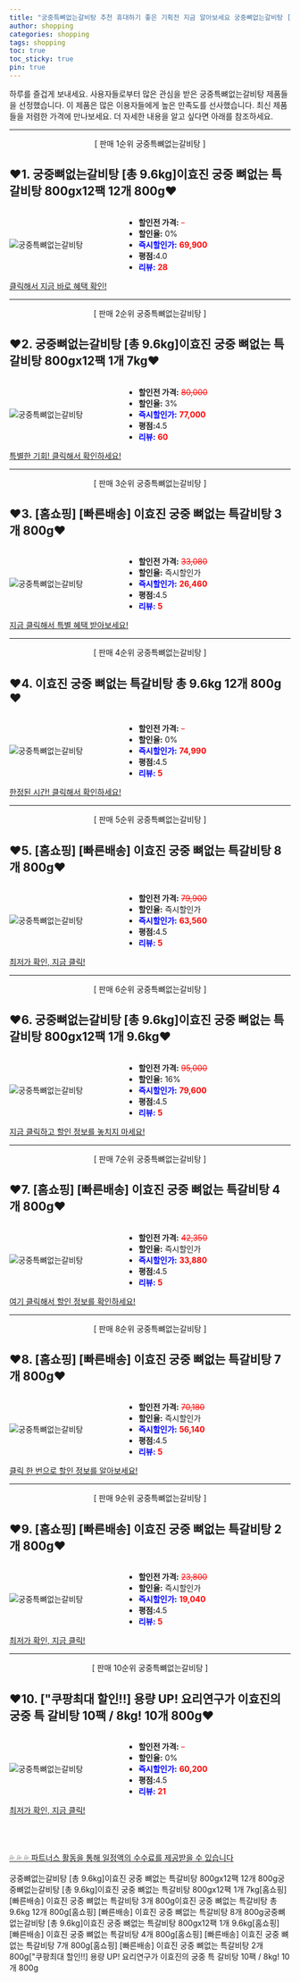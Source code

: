 ```yaml
---
title: "궁중특뼈없는갈비탕 추천 휴대하기 좋은 기획전 지금 알아보세요 궁중뼈없는갈비탕 [총 9.6kg]이효진 궁중 뼈없는"
author: shopping
categories: shopping
tags: shopping
toc: true
toc_sticky: true
pin: true
---
```

하루를 즐겁게 보내세요. 사용자들로부터 많은 관심을 받은 궁중특뼈없는갈비탕 제품들을 선정했습니다. 이 제품은 많은 이용자들에게 높은 만족도를 선사했습니다. 최신 제품들을 저렴한 가격에 만나보세요. 더 자세한 내용을 알고 싶다면 아래를 참조하세요.

---
<p class="toplist" style="margin: 0 auto; display: block; width: fit-content;">[ 판매 1순위 궁중특뼈없는갈비탕 ]</p>

<h2><strong>❤️1. 궁중뼈없는갈비탕 [총 9.6kg]이효진 궁중 뼈없는 특갈비탕 800gx12팩 12개 800g❤️</strong></h2>

<div style="display: flex; align-items: center;">
    <div style="flex: 0.4;">
        <img src="https://thumbnail7.coupangcdn.com/thumbnails/remote/230x230ex/image/vendor_inventory/60f8/9d51a667089a1d25e941e93ef5cc7f0c23932261b1e5812bcb96aede58c9.jpg" alt="궁중특뼈없는갈비탕" style="max-width: 100%;">
    </div>
    <div style="flex: 0.6; margin-left: 10px;">
        <ul>
            <li><strong>할인전 가격:</strong> <del style="color: red;">-</del></li>
            <li><strong>할인율:</strong> 0%</li>
            <li><span style='color:blue'><strong>즉시할인가:</strong></span> <span style='color:red'><strong>69,900</strong></span></li>
            <li><strong>평점:</strong>4.0</li>
            <li><span style='color:blue'><strong>리뷰:</strong></span> <span style='color:red'><strong>28</strong></span></li>
        </ul>
    </div>
</div>
<div class="center">
    <a href="https://selin100587.github.io?lptag=AF9450613&subid=githubio&pageKey=8245805574&traceid=V0-153&itemId=15072594163&vendorItemId=89929077105" class="myButton">
        클릭해서 지금 바로 혜택 확인!
    </a>
</div>


---
<p class="toplist" style="margin: 0 auto; display: block; width: fit-content;">[ 판매 2순위 궁중특뼈없는갈비탕 ]</p>

<h2><strong>❤️2. 궁중뼈없는갈비탕 [총 9.6kg]이효진 궁중 뼈없는 특갈비탕 800gx12팩 1개 7kg❤️</strong></h2>

<div style="display: flex; align-items: center;">
    <div style="flex: 0.4;">
        <img src="https://thumbnail10.coupangcdn.com/thumbnails/remote/230x230ex/image/vendor_inventory/76a2/854de9157b1a171c2d146ec24763608a2e333054e3bea6f98cac3b5862a9.jpg" alt="궁중특뼈없는갈비탕" style="max-width: 100%;">
    </div>
    <div style="flex: 0.6; margin-left: 10px;">
        <ul>
            <li><strong>할인전 가격:</strong> <del style="color: red;">80,000</del></li>
            <li><strong>할인율:</strong> 3%</li>
            <li><span style='color:blue'><strong>즉시할인가:</strong></span> <span style='color:red'><strong>77,000</strong></span></li>
            <li><strong>평점:</strong>4.5</li>
            <li><span style='color:blue'><strong>리뷰:</strong></span> <span style='color:red'><strong>60</strong></span></li>
        </ul>
    </div>
</div>
<div class="center">
    <a href="https://selin100587.github.io?lptag=AF9450613&subid=githubio&pageKey=8244526625&traceid=V0-153&itemId=23677747113&vendorItemId=90702956045" class="myButton">
        특별한 기회! 클릭해서 확인하세요!
    </a>
</div>


---
<p class="toplist" style="margin: 0 auto; display: block; width: fit-content;">[ 판매 3순위 궁중특뼈없는갈비탕 ]</p>

<h2><strong>❤️3. [홈쇼핑] [빠른배송] 이효진 궁중 뼈없는 특갈비탕 3개 800g❤️</strong></h2>

<div style="display: flex; align-items: center;">
    <div style="flex: 0.4;">
        <img src="https://thumbnail10.coupangcdn.com/thumbnails/remote/230x230ex/image/vendor_inventory/b590/9414a26af67d706926686c1896911786cf87f5e1d91fb93e5b45c463d4f2.png" alt="궁중특뼈없는갈비탕" style="max-width: 100%;">
    </div>
    <div style="flex: 0.6; margin-left: 10px;">
        <ul>
            <li><strong>할인전 가격:</strong> <del style="color: red;">33,080</del></li>
            <li><strong>할인율:</strong> 즉시할인가</li>
            <li><span style='color:blue'><strong>즉시할인가:</strong></span> <span style='color:red'><strong>26,460</strong></span></li>
            <li><strong>평점:</strong>4.5</li>
            <li><span style='color:blue'><strong>리뷰:</strong></span> <span style='color:red'><strong>5</strong></span></li>
        </ul>
    </div>
</div>
<div class="center">
    <a href="https://selin100587.github.io?lptag=AF9450613&subid=githubio&pageKey=8202363821&traceid=V0-153&itemId=23020479185&vendorItemId=90054263119" class="myButton">
        지금 클릭해서 특별 혜택 받아보세요!
    </a>
</div>


---
<p class="toplist" style="margin: 0 auto; display: block; width: fit-content;">[ 판매 4순위 궁중특뼈없는갈비탕 ]</p>

<h2><strong>❤️4. 이효진 궁중 뼈없는 특갈비탕 총 9.6kg 12개 800g❤️</strong></h2>

<div style="display: flex; align-items: center;">
    <div style="flex: 0.4;">
        <img src="https://thumbnail9.coupangcdn.com/thumbnails/remote/230x230ex/image/vendor_inventory/c3e9/17663fb1db878b10d2983ecc43501c31f5cc213152950a93243581f31cb3.jpg" alt="궁중특뼈없는갈비탕" style="max-width: 100%;">
    </div>
    <div style="flex: 0.6; margin-left: 10px;">
        <ul>
            <li><strong>할인전 가격:</strong> <del style="color: red;">-</del></li>
            <li><strong>할인율:</strong> 0%</li>
            <li><span style='color:blue'><strong>즉시할인가:</strong></span> <span style='color:red'><strong>74,990</strong></span></li>
            <li><strong>평점:</strong>4.5</li>
            <li><span style='color:blue'><strong>리뷰:</strong></span> <span style='color:red'><strong>5</strong></span></li>
        </ul>
    </div>
</div>
<div class="center">
    <a href="https://selin100587.github.io?lptag=AF9450613&subid=githubio&pageKey=8202363821&traceid=V0-153&itemId=23404534653&vendorItemId=90785120303" class="myButton">
        한정된 시간! 클릭해서 확인하세요!
    </a>
</div>


---
<p class="toplist" style="margin: 0 auto; display: block; width: fit-content;">[ 판매 5순위 궁중특뼈없는갈비탕 ]</p>

<h2><strong>❤️5. [홈쇼핑] [빠른배송] 이효진 궁중 뼈없는 특갈비탕 8개 800g❤️</strong></h2>

<div style="display: flex; align-items: center;">
    <div style="flex: 0.4;">
        <img src="https://thumbnail10.coupangcdn.com/thumbnails/remote/230x230ex/image/vendor_inventory/b590/9414a26af67d706926686c1896911786cf87f5e1d91fb93e5b45c463d4f2.png" alt="궁중특뼈없는갈비탕" style="max-width: 100%;">
    </div>
    <div style="flex: 0.6; margin-left: 10px;">
        <ul>
            <li><strong>할인전 가격:</strong> <del style="color: red;">79,900</del></li>
            <li><strong>할인율:</strong> 즉시할인가</li>
            <li><span style='color:blue'><strong>즉시할인가:</strong></span> <span style='color:red'><strong>63,560</strong></span></li>
            <li><strong>평점:</strong>4.5</li>
            <li><span style='color:blue'><strong>리뷰:</strong></span> <span style='color:red'><strong>5</strong></span></li>
        </ul>
    </div>
</div>
<div class="center">
    <a href="https://selin100587.github.io?lptag=AF9450613&subid=githubio&pageKey=8202363821&traceid=V0-153&itemId=23020479194&vendorItemId=90054263152" class="myButton">
        최저가 확인, 지금 클릭!
    </a>
</div>


---
<p class="toplist" style="margin: 0 auto; display: block; width: fit-content;">[ 판매 6순위 궁중특뼈없는갈비탕 ]</p>

<h2><strong>❤️6. 궁중뼈없는갈비탕 [총 9.6kg]이효진 궁중 뼈없는 특갈비탕 800gx12팩 1개 9.6kg❤️</strong></h2>

<div style="display: flex; align-items: center;">
    <div style="flex: 0.4;">
        <img src="https://thumbnail7.coupangcdn.com/thumbnails/remote/230x230ex/image/vendor_inventory/8154/36439deb265ed0c30df99acce74c3af2734d2fdba1ebcf99371fc75e878a.jpg" alt="궁중특뼈없는갈비탕" style="max-width: 100%;">
    </div>
    <div style="flex: 0.6; margin-left: 10px;">
        <ul>
            <li><strong>할인전 가격:</strong> <del style="color: red;">95,000</del></li>
            <li><strong>할인율:</strong> 16%</li>
            <li><span style='color:blue'><strong>즉시할인가:</strong></span> <span style='color:red'><strong>79,600</strong></span></li>
            <li><strong>평점:</strong>4.5</li>
            <li><span style='color:blue'><strong>리뷰:</strong></span> <span style='color:red'><strong>5</strong></span></li>
        </ul>
    </div>
</div>
<div class="center">
    <a href="https://selin100587.github.io?lptag=AF9450613&subid=githubio&pageKey=8202363821&traceid=V0-153&itemId=23627257819&vendorItemId=90652773653" class="myButton">
        지금 클릭하고 할인 정보를 놓치지 마세요!
    </a>
</div>


---
<p class="toplist" style="margin: 0 auto; display: block; width: fit-content;">[ 판매 7순위 궁중특뼈없는갈비탕 ]</p>

<h2><strong>❤️7. [홈쇼핑] [빠른배송] 이효진 궁중 뼈없는 특갈비탕 4개 800g❤️</strong></h2>

<div style="display: flex; align-items: center;">
    <div style="flex: 0.4;">
        <img src="https://thumbnail10.coupangcdn.com/thumbnails/remote/230x230ex/image/vendor_inventory/b590/9414a26af67d706926686c1896911786cf87f5e1d91fb93e5b45c463d4f2.png" alt="궁중특뼈없는갈비탕" style="max-width: 100%;">
    </div>
    <div style="flex: 0.6; margin-left: 10px;">
        <ul>
            <li><strong>할인전 가격:</strong> <del style="color: red;">42,350</del></li>
            <li><strong>할인율:</strong> 즉시할인가</li>
            <li><span style='color:blue'><strong>즉시할인가:</strong></span> <span style='color:red'><strong>33,880</strong></span></li>
            <li><strong>평점:</strong>4.5</li>
            <li><span style='color:blue'><strong>리뷰:</strong></span> <span style='color:red'><strong>5</strong></span></li>
        </ul>
    </div>
</div>
<div class="center">
    <a href="https://selin100587.github.io?lptag=AF9450613&subid=githubio&pageKey=8202363821&traceid=V0-153&itemId=23020479174&vendorItemId=90054263063" class="myButton">
        여기 클릭해서 할인 정보를 확인하세요!
    </a>
</div>


---
<p class="toplist" style="margin: 0 auto; display: block; width: fit-content;">[ 판매 8순위 궁중특뼈없는갈비탕 ]</p>

<h2><strong>❤️8. [홈쇼핑] [빠른배송] 이효진 궁중 뼈없는 특갈비탕 7개 800g❤️</strong></h2>

<div style="display: flex; align-items: center;">
    <div style="flex: 0.4;">
        <img src="https://thumbnail10.coupangcdn.com/thumbnails/remote/230x230ex/image/vendor_inventory/b590/9414a26af67d706926686c1896911786cf87f5e1d91fb93e5b45c463d4f2.png" alt="궁중특뼈없는갈비탕" style="max-width: 100%;">
    </div>
    <div style="flex: 0.6; margin-left: 10px;">
        <ul>
            <li><strong>할인전 가격:</strong> <del style="color: red;">70,180</del></li>
            <li><strong>할인율:</strong> 즉시할인가</li>
            <li><span style='color:blue'><strong>즉시할인가:</strong></span> <span style='color:red'><strong>56,140</strong></span></li>
            <li><strong>평점:</strong>4.5</li>
            <li><span style='color:blue'><strong>리뷰:</strong></span> <span style='color:red'><strong>5</strong></span></li>
        </ul>
    </div>
</div>
<div class="center">
    <a href="https://selin100587.github.io?lptag=AF9450613&subid=githubio&pageKey=8202363821&traceid=V0-153&itemId=23020479196&vendorItemId=90054263184" class="myButton">
        클릭 한 번으로 할인 정보를 알아보세요!
    </a>
</div>


---
<p class="toplist" style="margin: 0 auto; display: block; width: fit-content;">[ 판매 9순위 궁중특뼈없는갈비탕 ]</p>

<h2><strong>❤️9. [홈쇼핑] [빠른배송] 이효진 궁중 뼈없는 특갈비탕 2개 800g❤️</strong></h2>

<div style="display: flex; align-items: center;">
    <div style="flex: 0.4;">
        <img src="https://thumbnail10.coupangcdn.com/thumbnails/remote/230x230ex/image/vendor_inventory/b590/9414a26af67d706926686c1896911786cf87f5e1d91fb93e5b45c463d4f2.png" alt="궁중특뼈없는갈비탕" style="max-width: 100%;">
    </div>
    <div style="flex: 0.6; margin-left: 10px;">
        <ul>
            <li><strong>할인전 가격:</strong> <del style="color: red;">23,800</del></li>
            <li><strong>할인율:</strong> 즉시할인가</li>
            <li><span style='color:blue'><strong>즉시할인가:</strong></span> <span style='color:red'><strong>19,040</strong></span></li>
            <li><strong>평점:</strong>4.5</li>
            <li><span style='color:blue'><strong>리뷰:</strong></span> <span style='color:red'><strong>5</strong></span></li>
        </ul>
    </div>
</div>
<div class="center">
    <a href="https://selin100587.github.io?lptag=AF9450613&subid=githubio&pageKey=8202363821&traceid=V0-153&itemId=23020479168&vendorItemId=90054263026" class="myButton">
        최저가 확인, 지금 클릭!
    </a>
</div>


---
<p class="toplist" style="margin: 0 auto; display: block; width: fit-content;">[ 판매 10순위 궁중특뼈없는갈비탕 ]</p>

<h2><strong>❤️10. ["쿠팡최대 할인!!] 용량 UP! 요리연구가 이효진의 궁중 특 갈비탕 10팩 / 8kg! 10개 800g❤️</strong></h2>

<div style="display: flex; align-items: center;">
    <div style="flex: 0.4;">
        <img src="https://thumbnail8.coupangcdn.com/thumbnails/remote/230x230ex/image/vendor_inventory/9d38/24af54741ca31a918b877864c16440165bdb001a47336399c9c4fd0df470.jpeg" alt="궁중특뼈없는갈비탕" style="max-width: 100%;">
    </div>
    <div style="flex: 0.6; margin-left: 10px;">
        <ul>
            <li><strong>할인전 가격:</strong> <del style="color: red;">-</del></li>
            <li><strong>할인율:</strong> 0%</li>
            <li><span style='color:blue'><strong>즉시할인가:</strong></span> <span style='color:red'><strong>60,200</strong></span></li>
            <li><strong>평점:</strong>4.5</li>
            <li><span style='color:blue'><strong>리뷰:</strong></span> <span style='color:red'><strong>21</strong></span></li>
        </ul>
    </div>
</div>
<div class="center">
    <a href="https://selin100587.github.io?lptag=AF9450613&subid=githubio&pageKey=8246261774&traceid=V0-153&itemId=21546963817&vendorItemId=89552304317" class="myButton">
        최저가 확인, 지금 클릭!
    </a>
</div>

<br><br><br>[💦 💦 💦 파트너스 활동을 통해 일정액의 수수료를 제공받을 수 있습니다](https://link.coupang.com/a/bcpT2c)<br><br>궁중뼈없는갈비탕 [총 9.6kg]이효진 궁중 뼈없는 특갈비탕 800gx12팩 12개 800g궁중뼈없는갈비탕 [총 9.6kg]이효진 궁중 뼈없는 특갈비탕 800gx12팩 1개 7kg[홈쇼핑] [빠른배송] 이효진 궁중 뼈없는 특갈비탕 3개 800g이효진 궁중 뼈없는 특갈비탕 총 9.6kg 12개 800g[홈쇼핑] [빠른배송] 이효진 궁중 뼈없는 특갈비탕 8개 800g궁중뼈없는갈비탕 [총 9.6kg]이효진 궁중 뼈없는 특갈비탕 800gx12팩 1개 9.6kg[홈쇼핑] [빠른배송] 이효진 궁중 뼈없는 특갈비탕 4개 800g[홈쇼핑] [빠른배송] 이효진 궁중 뼈없는 특갈비탕 7개 800g[홈쇼핑] [빠른배송] 이효진 궁중 뼈없는 특갈비탕 2개 800g["쿠팡최대 할인!!] 용량 UP! 요리연구가 이효진의 궁중 특 갈비탕 10팩 / 8kg! 10개 800g